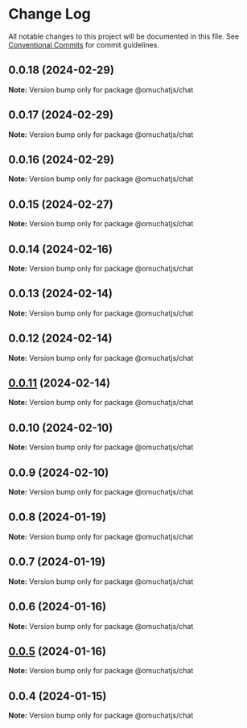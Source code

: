 # Change Log

All notable changes to this project will be documented in this file.
See [Conventional Commits](https://conventionalcommits.org) for commit guidelines.

## 0.0.18 (2024-02-29)

**Note:** Version bump only for package @omuchatjs/chat

## 0.0.17 (2024-02-29)

**Note:** Version bump only for package @omuchatjs/chat

## 0.0.16 (2024-02-29)

**Note:** Version bump only for package @omuchatjs/chat

## 0.0.15 (2024-02-27)

**Note:** Version bump only for package @omuchatjs/chat

## 0.0.14 (2024-02-16)

**Note:** Version bump only for package @omuchatjs/chat

## 0.0.13 (2024-02-14)

**Note:** Version bump only for package @omuchatjs/chat

## 0.0.12 (2024-02-14)

**Note:** Version bump only for package @omuchatjs/chat

## [0.0.11](https://github.com/OMUCHAT/omuchat.js/compare/v0.0.10...v0.0.11) (2024-02-14)

**Note:** Version bump only for package @omuchatjs/chat

## 0.0.10 (2024-02-10)

**Note:** Version bump only for package @omuchatjs/chat

## 0.0.9 (2024-02-10)

**Note:** Version bump only for package @omuchatjs/chat

## 0.0.8 (2024-01-19)

**Note:** Version bump only for package @omuchatjs/chat

## 0.0.7 (2024-01-19)

**Note:** Version bump only for package @omuchatjs/chat

## 0.0.6 (2024-01-16)

**Note:** Version bump only for package @omuchatjs/chat

## [0.0.5](https://github.com/OMUCHAT/omuchat.js/compare/v0.0.4...v0.0.5) (2024-01-16)

**Note:** Version bump only for package @omuchatjs/chat

## 0.0.4 (2024-01-15)

**Note:** Version bump only for package @omuchatjs/chat
